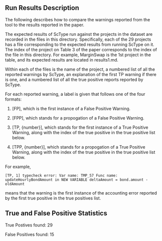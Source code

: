 ## Run Results Description
The following describes how to compare the warnings reported from the tool to the results reported in the paper.

The expected results of ScType run against the projects in the dataset are recorded in the files in this directory. Specifically, each of the 29 projects has a file corresponding to the expected results from running ScType on it. The index of the project on Table 3 of the paper corresponds to the index of the file in this directory. For example, MarginSwap is the 1st project in the table, and its expected results are located in results1.md.

Within each of the files is the name of the project, a numbered list of all the reported warnings by ScType, an explanation of the first TP warning if there is one, and a numbered list of all the true positive reports reported by ScType.

For each reported warning, a label is given that follows one of the four formats:

1) [FP], which is the first instance of a False Positive Warning.

2) [FPP], which stands for a propogation of a False Positive Warning.

3) [TP, {number}], which stands for the first instance of a True Positive Warning, along with the index of the true positive in the true positive list below.

4) [TPP, {number}], which stands for a propogation of a True Positive Warning, along with the index of the true positive in the true positive list below.

For example, 

`[TP, 1] typecheck error: Var name: TMP_57 Func name: updateHourlyBondAmount in NEW VARIABLE deltaAmount = bond.amount - oldAmount`

means that the warning is the first instance of the accounting error reported by the first true positive in the true positives list.

## True and False Positive Statistics

True Postives found: 29

False Positives found: 15


